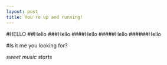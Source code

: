 ```yaml
---
layout: post
title: You're up and running!
---
```


#HELLO
##Hello
###Hello
####Hello
#####Hello
######Hello

#Is it me you looking for?

*sweet music starts*
